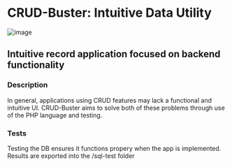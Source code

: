 # CRUD-Buster: Intuitive Data Utility

![image](https://github.com/andrewten45/CRUD-Buster/assets/54324007/71c2d616-51f2-4335-b5a3-323e6796e73e)

## Intuitive record application focused on backend functionality

### Description
In general, applications using CRUD features may lack a functional and intuitive UI. CRUD-Buster aims to solve both of these problems through use of the PHP language and testing.

### Tests
Testing the DB ensures it functions propery when the app is implemented. Results are exported into the /sql-test folder
